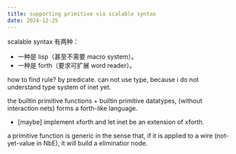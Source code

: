 ```yaml
---
title: supporting primitive via scalable syntax
date: 2024-12-25
---
```


scalable syntax 有两种：

- 一种是 lisp（甚至不需要 macro system）。
- 一种是 forth（要求可扩展 word reader）。

how to find rule? by predicate.
can not use type, because i do not understand type system of inet yet.

the builtin primitive functions + builtin primitive datatypes,
(without interaction nets) forms a forth-like language.

- [maybe] implement xforth and let inet be an extension of xforth.

a primitive function is generic in the sense that,
if it is applied to a wire (not-yet-value in NbE),
it will build a eliminatior node.
